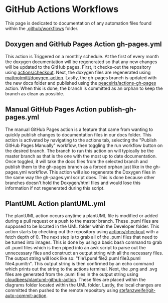 # GitHub Actions Workflows

This page is dedicated to documentation of any automation files found within the [.github/workflows](https://github.com/UWB-Biocomputing/Graphitti/tree/master/.github/workflows) folder.

## Doxygen and GitHub Pages Action gh-pages.yml

This action is Triggered on a monthly schedule. At the first of every month the doxygen documentation will be regenerated so that any new changes will be updated to the GitHub pages. First, it checks-out the repository using [actions/checkout](https://github.com/actions/checkout). Next, the doxygen files are regenerated using [mattnotmitt/doxygen-action](https://github.com/mattnotmitt/doxygen-action). Lastly, the gh-pages branch is updated with the new docs folder and published using the [peaceiris/actions-gh-pages](https://github.com/peaceiris/actions-gh-pages) action. When this is done, the branch is committed as an orphan to keep the branch as clean as possible.

## Manual GitHub Pages Action publish-gh-pages.yml

The manual GitHub Pages action is a feature that came from wanting to quickly publish changes to documentation files in our docs folder. This action is activated by navigating to the actions tab, selecting the "Publish GitHub Pages Manually" workflow, then toggling the run workflow button on the desired branch. The branch to run this action on will typically be the master branch as that is the one with the most up to date documentation. Once toggled, it will take the docs files from the selected branch and publish them to the gh-pages branch as a forced orphan just like in the gh-pages.yml workflow. This action will also regenerate the Doxygen files in the same way the gh-pages.yml script does. This is done because other branches doesn't hold the Doxygen/html files and would lose this information if not regenerated during this script.

## PlantUML Action plantUML.yml

The plantUML action occurs anytime a plantUML file is modified or added during a pull request or a push to the master branch. These .puml files are supposed to be located in the UML folder within the Developer folder. This action starts by checking out the repository using [actions/checkout](https://github.com/actions/checkout) with a fetch depth of 0. The next step is to grab all of the .puml files that need to be turned into images. This is done by using a basic bash command to grab all .puml files which is then piped into an awk script to parse out the unnecessary files and construct an output string with all the necessary files. The output string will look like so: "file1.puml file2.puml file3.puml file4.puml\n". This output string is then confirmed by an echo command which prints out the string to the actions terminal. Next, the .png and .svg files are generated from the .puml files in the output string using [cloudbees/plantuml-github-action](https://github.com/cloudbees/plantuml-github-action). These files are placed within the diagrams folder located within the UML folder. Lastly, the local changes are committed then pushed to the remote repository using [stefanzweifel/git-auto-commit-action](https://github.com/stefanzweifel/git-auto-commit-action).


